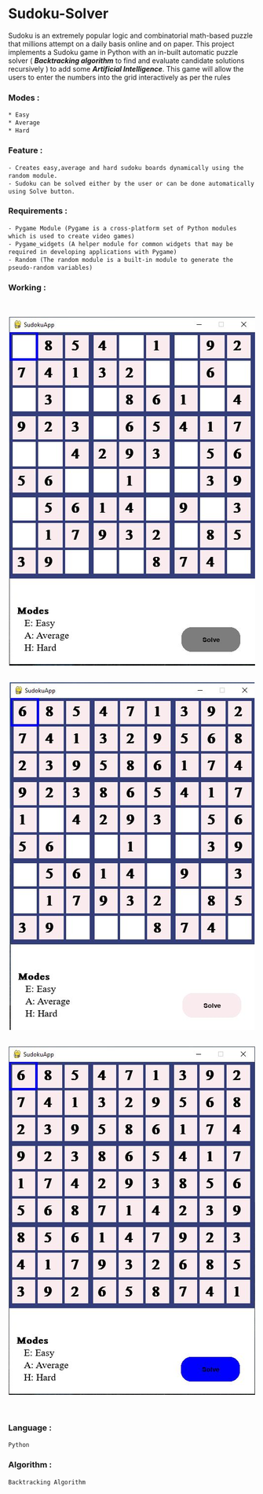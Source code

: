 # Sudoku-Solver
 
Sudoku is an extremely popular logic and combinatorial math-based puzzle that millions attempt on a daily basis online and on paper. This project implements a Sudoku game in Python with an in-built automatic puzzle solver ( ***Backtracking algorithm*** to find and evaluate candidate solutions recursively ) to add some ***Artificial Intelligence***. This game will allow the users to enter the numbers into the grid interactively as per the rules

### Modes : 
    * Easy 
    * Average
    * Hard
  
### Feature :
    - Creates easy,average and hard sudoku boards dynamically using the random module.
    - Sudoku can be solved either by the user or can be done automatically using Solve button.

### Requirements : 
    - Pygame Module (Pygame is a cross-platform set of Python modules which is used to create video games)
    - Pygame_widgets (A helper module for common widgets that may be required in developing applications with Pygame) 
    - Random (The random module is a built-in module to generate the pseudo-random variables)

### Working :
<br>
<br>
<div align="center"><img src="Capture.JPG" align="center" /></div>
<br /><br>
<div align="center"><img src="Capture1.JPG" align="center" /></div>
<br /><br>
<div align="center"><img src="Capture3.JPG" align="center" /></div>
<br /><br>

### Language : 
    Python 

### Algorithm :
    Backtracking Algorithm
